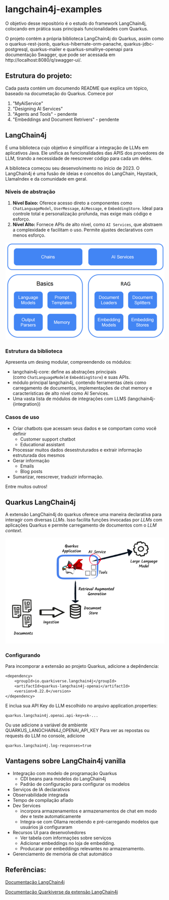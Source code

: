 # langchain4j-examples

O objetivo desse repositório é o estudo do framework LangChain4j, colocando em prática suas principais funcionalidades com Quarkus.

O projeto contém a própria biblioteca LangChain4j do Quarkus, assim como o quarkus-rest-jsonb, quarkus-hibernate-orm-panache, quarkus-jdbc-postgresql, quarkus-mailer e quarkus-smallrye-openapi para documentação Swagger, que pode ser acessada em http://localhost:8080/q/swagger-ui/.

## Estrutura do projeto:
Cada pasta contém um documendo README que explica um tópico, baseado na documetação do Quarkus.
Comece por 
1. "MyAiService"
2. "Designing AI Services"
3. "Agents and Tools" - pendente
4. "Embeddings and Document Retrivers" - pendente

## LangChain4j
É uma biblioteca cujo objetivo é simplificar a integração de LLMs em aplicativos Java.
Ele unifica as funcionalidades das APIS dos provedores de LLM, tirando a necessidade de reescrever código para cada um deles.

A biblioteca começou seu desenvolvimento no início de 2023. O LangChain4j é uma fusão de ideias e conceitos do LangChain, Haystack, LlamaIndex e da comunidade em geral.

### Níveis de abstração
1. **Nível Baixo:** Oferece acesso direto a componentes como `ChatLanguageModel`, `UserMessage`, `AiMessage`, e `EmbeddingStore`. Ideal para controle total e personalização profunda, mas exige mais código e esforço.
2. **Nível Alto:** Fornece APIs de alto nível, como `AI Services`, que abstraem a complexidade e facilitam o uso. Permite ajustes declarativos com menos esforço.

![LangChain4j components](langchain4j-components.png)
### Estrutura da biblioteca
Apresenta um desing modular, compreendendo os módulos:
 - langchain4j-core: define as abstrações principais (como `ChatLanguageModel`e `EmbeddingStore`) e suas APIs.
 - módulo principal langchain4j, contendo ferramentas úteis como carregamento de documentos, implementações de chat memory e características de alto nível como AI Services.
 - Uma vasta lista de módulos de integrações com LLMS (langchain4j-{integration})

### Casos de uso
- Criar chatbots que acessam seus dados e se comportam como você definir
	- Customer support chatbot
	- Educational assistant
- Processar muitos dados desestruturados e extrair informação estruturada dos mesmos
- Gerar informação 
	- Emails
	- Blog posts
- Sumarizar, reescrever, traduzir informação.

Entre muitos outros!

## Quarkus LangChain4j

A extensão LangChain4j do quarkus oferece uma maneira declarativa para interagir com diversas *LLMs*. Isso facilita funções invocadas por *LLMs* com aplicações Quarkus e permite carregamento de documentos com o *LLM context*.

![Imagem da estrutura do quarkus com LangChain4j](quarkus-llms-big-picture.png)

### Configurando 
Para incomporar a extensão ao projeto Quarkus, adicione a depêndencia:

```
<dependency>
    <groupId>io.quarkiverse.langchain4j</groupId>
    <artifactId>quarkus-langchain4j-openai</artifactId>
    <version>0.22.0</version>
</dependency>
```

E inclua sua API Key do LLM escolhido no arquivo application.properties:

```
quarkus.langchain4j.openai.api-key=sk-...
```

Ou use adicione a variável de ambiente QUARKUS_LANGCHAIN4J_OPENAI_API_KEY
Para ver as repostas ou requests do LLM no console, adicione 
```
quarkus.langchain4j.log-responses=true
```

## Vantagens sobre LangChain4j vanilla
- Integração com modelo de programação Quarkus
	- CDI beans para modelos do LangChain4j
	- Padrão de configuração para configurar os modelos
- Serviços de IA declarativos
- Observabilidade integrada
- Tempo de compilação afiado
- Dev Services
	- incorpora armazenamentos e armazenamentos de chat em modo dev e teste automaticamente
	- Integra-se com Ollama recebendo e pré-carregando modelos que usuários já configuraram
- Recursos UI para desenvolvedores
	- Ver tabela com informações sobre serviços
	- Adicionar embeddings no loja de embedding.
	- Producarar por embeddings relevantes no armazenamento.
- Gerenciamento de memória de chat automático

## Referências: 

[Documentação LangChain4j](https://docs.langchain4j.dev/intro)

[Documentação Quarkiverse da extensão LangChain4j](https://docs.quarkiverse.io/quarkus-langchain4j/dev/index.html)
